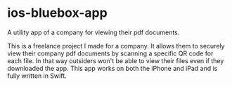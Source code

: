 # ios-bluebox-app
A utility app of a company for viewing their pdf documents.

This is a freelance project I made for a company. It allows them to securely view their company pdf documents by scanning a specific QR code for each file. In that way outsiders won't be able to view their files even if they downloaded the app. This app works on both the iPhone and iPad and is fully written in Swift.
